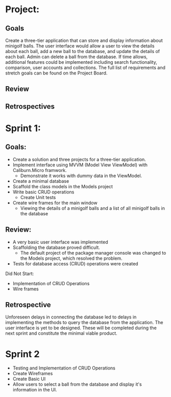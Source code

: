 # Project:

## Goals

Create a three-tier application that can store and display information about minigolf balls. The user interface would allow a user to view the details about each ball, add a new ball to the database, and update the details of each ball. Admin can delete a ball from the database. If time allows, additional features could be implemented including search functionality, comparison, user accounts and collections. The full list of requirements and stretch goals can be found on the Project Board.

## Review

## Retrospectives

# Sprint 1:

## Goals:

* Create a solution and three projects for a three-tier application.
* Implement interface using MVVM (Model View ViewModel) with Caliburn.Micro framwork.
  * Demonstrate it works with dummy data in the ViewModel.
* Create a minimal database
* Scaffold the class models in the Models project
* Write basic CRUD operations
  * Create Unit tests
* Create wire frames for the main window
  * Viewing the details of a minigolf balls and a list of all minigolf balls in the database

## Review:

* A very basic user interface was implemented
* Scaffolding the database proved difficult.
  * The default project of the package manager console was changed to the Models project, which resolved the problem.
* Tests for database access (CRUD) operations were created

Did Not Start:

* Implementation of CRUD Operations
* Wire frames

## Retrospective

Unforeseen delays in connecting the database led to delays in implementing the methods to query the database from the application. The user interface is yet to be designed. These will be completed during the next sprint and constitute the minimal viable product.

# Sprint 2

* Testing and Implementation of CRUD Operations
* Create Wireframes
* Create Basic UI
* Allow users to select a ball from the database and display it's information in the UI.